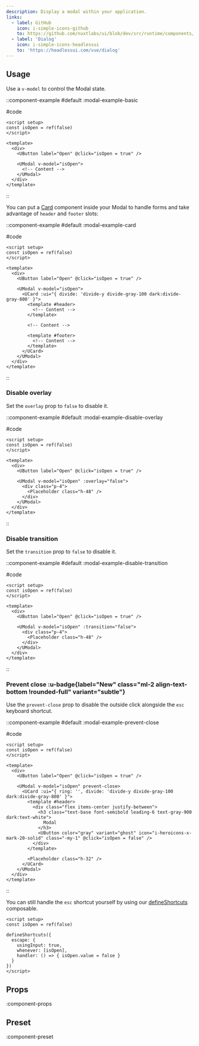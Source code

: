 ```yaml
---
description: Display a modal within your application.
links:
  - label: GitHub
    icon: i-simple-icons-github
    to: https://github.com/nuxtlabs/ui/blob/dev/src/runtime/components/overlays/Modal.vue
  - label: 'Dialog'
    icon: i-simple-icons-headlessui
    to: 'https://headlessui.com/vue/dialog'
---
```


## Usage

Use a `v-model` to control the Modal state.

::component-example
#default
:modal-example-basic

#code
```vue
<script setup>
const isOpen = ref(false)
</script>

<template>
  <div>
    <UButton label="Open" @click="isOpen = true" />

    <UModal v-model="isOpen">
      <!-- Content -->
    </UModal>
  </div>
</template>
```
::

You can put a [Card](/layout/card) component inside your Modal to handle forms and take advantage of `header` and `footer` slots:

::component-example
#default
:modal-example-card

#code
```vue
<script setup>
const isOpen = ref(false)
</script>

<template>
  <div>
    <UButton label="Open" @click="isOpen = true" />

    <UModal v-model="isOpen">
      <UCard :ui="{ divide: 'divide-y divide-gray-100 dark:divide-gray-800' }">
        <template #header>
          <!-- Content -->
        </template>

        <!-- Content -->

        <template #footer>
          <!-- Content -->
        </template>
      </UCard>
    </UModal>
  </div>
</template>
```
::

### Disable overlay

Set the `overlay` prop to `false` to disable it.

::component-example
#default
:modal-example-disable-overlay

#code
```vue
<script setup>
const isOpen = ref(false)
</script>

<template>
  <div>
    <UButton label="Open" @click="isOpen = true" />

    <UModal v-model="isOpen" :overlay="false">
      <div class="p-4">
        <Placeholder class="h-48" />
      </div>
    </UModal>
  </div>
</template>
```
::

### Disable transition

Set the `transition` prop to `false` to disable it.

::component-example
#default
:modal-example-disable-transition

#code
```vue
<script setup>
const isOpen = ref(false)
</script>

<template>
  <div>
    <UButton label="Open" @click="isOpen = true" />

    <UModal v-model="isOpen" :transition="false">
      <div class="p-4">
        <Placeholder class="h-48" />
      </div>
    </UModal>
  </div>
</template>
```
::

### Prevent close :u-badge{label="New" class="ml-2 align-text-bottom !rounded-full" variant="subtle"}

Use the `prevent-close` prop to disable the outside click alongside the `esc` keyboard shortcut.

::component-example
#default
:modal-example-prevent-close

#code
```vue
<script setup>
const isOpen = ref(false)
</script>

<template>
  <div>
    <UButton label="Open" @click="isOpen = true" />

    <UModal v-model="isOpen" prevent-close>
      <UCard :ui="{ ring: '', divide: 'divide-y divide-gray-100 dark:divide-gray-800' }">
        <template #header>
          <div class="flex items-center justify-between">
            <h3 class="text-base font-semibold leading-6 text-gray-900 dark:text-white">
              Modal
            </h3>
            <UButton color="gray" variant="ghost" icon="i-heroicons-x-mark-20-solid" class="-my-1" @click="isOpen = false" />
          </div>
        </template>

        <Placeholder class="h-32" />
      </UCard>
    </UModal>
  </div>
</template>
```
::

You can still handle the `esc` shortcut yourself by using our [defineShortcuts](/getting-started/shortcuts#defineshortcuts) composable.

```vue
<script setup>
const isOpen = ref(false)

defineShortcuts({
  escape: {
    usingInput: true,
    whenever: [isOpen],
    handler: () => { isOpen.value = false }
  }
})
</script>
```

## Props

:component-props

## Preset

:component-preset
